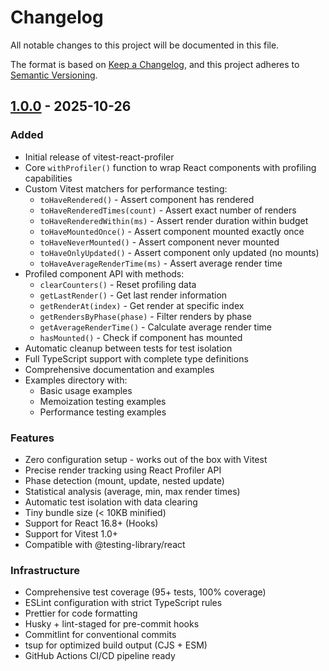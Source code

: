 # Changelog

All notable changes to this project will be documented in this file.

The format is based on [Keep a Changelog](https://keepachangelog.com/en/1.0.0/),
and this project adheres to [Semantic Versioning](https://semver.org/spec/v2.0.0.html).

## [1.0.0] - 2025-10-26

### Added

- Initial release of vitest-react-profiler
- Core `withProfiler()` function to wrap React components with profiling capabilities
- Custom Vitest matchers for performance testing:
  - `toHaveRendered()` - Assert component has rendered
  - `toHaveRenderedTimes(count)` - Assert exact number of renders
  - `toHaveRenderedWithin(ms)` - Assert render duration within budget
  - `toHaveMountedOnce()` - Assert component mounted exactly once
  - `toHaveNeverMounted()` - Assert component never mounted
  - `toHaveOnlyUpdated()` - Assert component only updated (no mounts)
  - `toHaveAverageRenderTime(ms)` - Assert average render time
- Profiled component API with methods:
  - `clearCounters()` - Reset profiling data
  - `getLastRender()` - Get last render information
  - `getRenderAt(index)` - Get render at specific index
  - `getRendersByPhase(phase)` - Filter renders by phase
  - `getAverageRenderTime()` - Calculate average render time
  - `hasMounted()` - Check if component has mounted
- Automatic cleanup between tests for test isolation
- Full TypeScript support with complete type definitions
- Comprehensive documentation and examples
- Examples directory with:
  - Basic usage examples
  - Memoization testing examples
  - Performance testing examples

### Features

- Zero configuration setup - works out of the box with Vitest
- Precise render tracking using React Profiler API
- Phase detection (mount, update, nested update)
- Statistical analysis (average, min, max render times)
- Automatic test isolation with data clearing
- Tiny bundle size (< 10KB minified)
- Support for React 16.8+ (Hooks)
- Support for Vitest 1.0+
- Compatible with @testing-library/react

### Infrastructure

- Comprehensive test coverage (95+ tests, 100% coverage)
- ESLint configuration with strict TypeScript rules
- Prettier for code formatting
- Husky + lint-staged for pre-commit hooks
- Commitlint for conventional commits
- tsup for optimized build output (CJS + ESM)
- GitHub Actions CI/CD pipeline ready

[1.0.0]: https://github.com/greydragon888/vitest-react-profiler/releases/tag/v1.0.0
